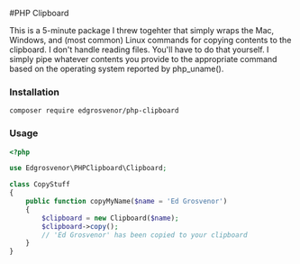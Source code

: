 #PHP Clipboard

This is a 5-minute package I threw togehter that simply wraps the Mac, Windows, and (most common) Linux commands for copying contents to the clipboard. I don't handle reading files. You'll have to do that yourself. I simply pipe whatever contents you provide to the appropriate command based on the operating system reported by php_uname().

### Installation
```shell script
composer require edgrosvenor/php-clipboard
```

### Usage
```php
<?php

use Edgrosvenor\PHPClipboard\Clipboard;

class CopyStuff 
{
    public function copyMyName($name = 'Ed Grosvenor')
    {
        $clipboard = new Clipboard($name);
        $clipboard->copy();
        // 'Ed Grosvenor' has been copied to your clipboard
    }
}
```
